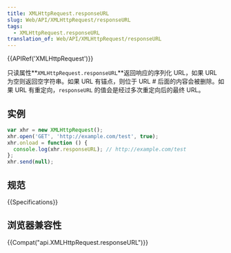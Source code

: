 ```yaml
---
title: XMLHttpRequest.responseURL
slug: Web/API/XMLHttpRequest/responseURL
tags:
  - XMLHttpRequest.responseURL
translation_of: Web/API/XMLHttpRequest/responseURL
---
```

{{APIRef('XMLHttpRequest')}}

只读属性**`XMLHttpRequest.responseURL`**返回响应的序列化 URL，如果 URL 为空则返回空字符串。如果 URL 有锚点，则位于 URL # 后面的内容会被删除。如果 URL 有重定向，`responseURL` 的值会是经过多次重定向后的最终 URL。

## 实例

```js
var xhr = new XMLHttpRequest();
xhr.open('GET', 'http://example.com/test', true);
xhr.onload = function () {
  console.log(xhr.responseURL); // http://example.com/test
};
xhr.send(null);
```

## 规范

{{Specifications}}

## 浏览器兼容性

{{Compat("api.XMLHttpRequest.responseURL")}}
